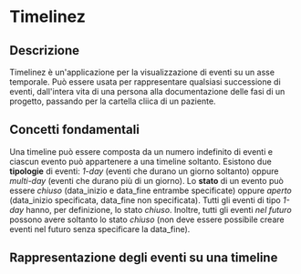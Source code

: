# Timelinez

## Descrizione

Timelinez è un'applicazione per la visualizzazione di eventi su un asse temporale. Può essere usata per rappresentare qualsiasi successione di eventi, dall'intera vita di una persona alla documentazione delle fasi di un progetto, passando per la cartella cliica di un paziente.

## Concetti fondamentali

Una timeline può essere composta da un numero indefinito di eventi e ciascun evento può appartenere a una timeline soltanto. Esistono due **tipologie** di eventi: *1-day* (eventi che durano un giorno soltanto) oppure *multi-day* (eventi che durano più di un giorno). 
Lo **stato** di un evento può essere *chiuso* (data_inizio e data_fine entrambe specificate) oppure *aperto* (data_inizio specificata, data_fine non specificata). 
Tutti gli eventi di tipo *1-day* hanno, per definizione, lo stato *chiuso*. Inoltre, tutti gli eventi *nel futuro* possono avere soltanto lo stato *chiuso* (non deve essere possibile creare eventi nel futuro senza specificare la data_fine).

## Rappresentazione degli eventi su una timeline

